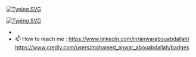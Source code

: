 
<a href="https://git.io/typing-svg"><img src="https://readme-typing-svg.demolab.com?font=Fira+Code&pause=1000&color=8A22F7&multiline=true&repeat=false&random=false&width=435&lines=+%F0%9F%8C%B1+I%E2%80%99m+Data+Scientist%2FCloud+engineer;+%F0%9F%91%80+Interested+in+ML%2FMLOps+" alt="Typing SVG" /></a>

<a href="https://git.io/typing-svg"><img src="https://readme-typing-svg.demolab.com?font=Playpen+Sans&pause=1000&color=F72D65&multiline=true&repeat=false&random=false&width=435&lines=I+have+2+aws+certifications+and+pre+;paring+my+first+azure+certification" alt="Typing SVG" /></a>

- 
- 📫 How to reach me : https://www.linkedin.com/in/anwarabouabdallah/
 https://www.credly.com/users/mohamed_anwar_abouabdallah/badges
 

<!---
mawro69/mawro69 is a ✨ special ✨ repository because its `README.md` (this file) appears on your GitHub profile.
You can click the Preview link to take a look at your changes.
--->
